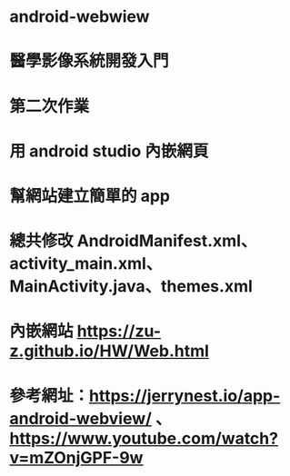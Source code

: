 # android-webwiew
# 醫學影像系統開發入門
# 第二次作業
# 用 android studio 內嵌網頁
# 幫網站建立簡單的 app
# 總共修改 AndroidManifest.xml、activity_main.xml、MainActivity.java、themes.xml
# 內嵌網站 https://zu-z.github.io/HW/Web.html
# 參考網址：https://jerrynest.io/app-android-webview/ 、 https://www.youtube.com/watch?v=mZOnjGPF-9w

